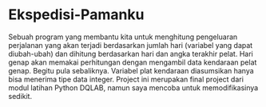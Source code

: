 # Ekspedisi-Pamanku
Sebuah program yang membantu kita untuk menghitung pengeluaran perjalanan yang akan terjadi berdasarkan jumlah hari (variabel yang dapat diubah-ubah) dan dihitung berdasarkan hari dan angka terakhir pelat. Hari genap akan memakai perhitungan dengan mengambil data kendaraan pelat genap. Begitu pula sebaliknya. Variabel plat kendaraan diasumsikan hanya bisa menerima tipe data integer. Project ini merupakan final project dari modul latihan Python DQLAB, namun saya mencoba untuk memodifikasinya sedikit.
